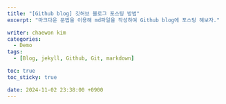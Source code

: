 ```yaml
---
title: "[Github blog] 깃허브 블로그 포스팅 방법"
excerpt: "마크다운 문법을 이용해 md파일을 작성하여 Github blog에 포스팅 해보자."

writer: chaewon kim
categories:
  - Demo
tags:
  - [Blog, jekyll, Github, Git, markdown]

toc: true
toc_sticky: true

date: 2024-11-02 23:38:00 +0900
---
```

